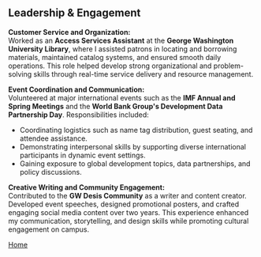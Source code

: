 ## Leadership & Engagement

<div class="justify-text">

<p><strong>Customer Service and Organization:</strong><br>
Worked as an <strong>Access Services Assistant</strong> at the <strong>George Washington University Library</strong>, where I assisted patrons in locating and borrowing materials, maintained catalog systems, and ensured smooth daily operations. This role helped develop strong organizational and problem-solving skills through real-time service delivery and resource management.
</p>

<p><strong>Event Coordination and Communication:</strong><br>
Volunteered at major international events such as the <strong>IMF Annual and Spring Meetings</strong> and the <strong>World Bank Group's Development Data Partnership Day</strong>. Responsibilities included:
</p>

<ul>
  <li>Coordinating logistics such as name tag distribution, guest seating, and attendee assistance.</li>
  <li>Demonstrating interpersonal skills by supporting diverse international participants in dynamic event settings.</li>
  <li>Gaining exposure to global development topics, data partnerships, and policy discussions.</li>
</ul>

<p><strong>Creative Writing and Community Engagement:</strong><br>
Contributed to the <strong>GW Desis Community</strong> as a writer and content creator. Developed event speeches, designed promotional posters, and crafted engaging social media content over two years. This experience enhanced my communication, storytelling, and design skills while promoting cultural engagement on campus.
</p>

</div>


[Home](./back)
